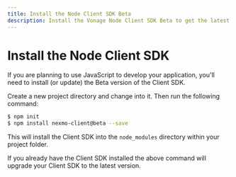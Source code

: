 ```yaml
---
title: Install the Node Client SDK Beta
description: Install the Vonage Node Client SDK Beta to get the latest functionality for building Programmable Conversation apps.
---
```


# Install the Node Client SDK

If you are planning to use JavaScript to develop your application, you'll need to install (or update) the Beta version of the Client SDK.

Create a new project directory and change into it. Then run the following command:

``` bash
$ npm init
$ npm install nexmo-client@beta --save
```

This will install the Client SDK into the `node_modules` directory within your project folder.

If you already have the Client SDK installed the above command will upgrade your Client SDK to the latest version.
